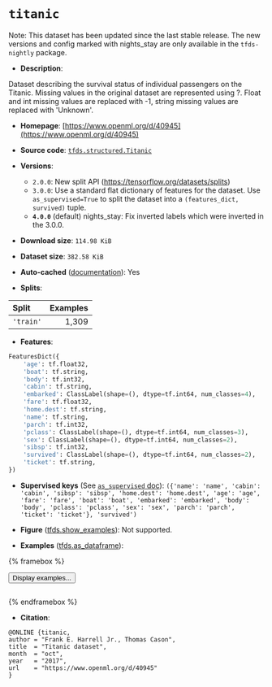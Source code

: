 <div itemscope itemtype="http://schema.org/Dataset">
  <div itemscope itemprop="includedInDataCatalog" itemtype="http://schema.org/DataCatalog">
    <meta itemprop="name" content="TensorFlow Datasets" />
  </div>
  <meta itemprop="name" content="titanic" />
  <meta itemprop="description" content="Dataset describing the survival status of individual passengers on the Titanic. Missing values in the original dataset are represented using ?. Float and int missing values are replaced with -1, string missing values are replaced with &#x27;Unknown&#x27;.&#10;&#10;To use this dataset:&#10;&#10;```python&#10;import tensorflow_datasets as tfds&#10;&#10;ds = tfds.load(&#x27;titanic&#x27;, split=&#x27;train&#x27;)&#10;for ex in ds.take(4):&#10;  print(ex)&#10;```&#10;&#10;See [the guide](https://www.tensorflow.org/datasets/overview) for more&#10;informations on [tensorflow_datasets](https://www.tensorflow.org/datasets).&#10;&#10;" />
  <meta itemprop="url" content="https://www.tensorflow.org/datasets/catalog/titanic" />
  <meta itemprop="sameAs" content="https://www.openml.org/d/40945" />
  <meta itemprop="citation" content="@ONLINE {titanic,&#10;author = &quot;Frank E. Harrell Jr., Thomas Cason&quot;,&#10;title  = &quot;Titanic dataset&quot;,&#10;month  = &quot;oct&quot;,&#10;year   = &quot;2017&quot;,&#10;url    = &quot;https://www.openml.org/d/40945&quot;&#10;}" />
</div>

# `titanic`


Note: This dataset has been updated since the last stable release. The new
versions and config marked with
<span class="material-icons" title="Available only in the tfds-nightly package">nights_stay</span>
are only available in the `tfds-nightly` package.

*   **Description**:

Dataset describing the survival status of individual passengers on the Titanic.
Missing values in the original dataset are represented using ?. Float and int
missing values are replaced with -1, string missing values are replaced with
'Unknown'.

*   **Homepage**:
    [https://www.openml.org/d/40945](https://www.openml.org/d/40945)

*   **Source code**:
    [`tfds.structured.Titanic`](https://github.com/tensorflow/datasets/tree/master/tensorflow_datasets/structured/titanic.py)

*   **Versions**:

    *   `2.0.0`: New split API (https://tensorflow.org/datasets/splits)
    *   `3.0.0`: Use a standard flat dictionary of features for the dataset. Use
        `as_supervised=True` to split the dataset into a `(features_dict,
        survived)` tuple.
    *   **`4.0.0`** (default)
        <span class="material-icons" title="Available only in the tfds-nightly package">nights_stay</span>:
        Fix inverted labels which were inverted in the 3.0.0.

*   **Download size**: `114.98 KiB`

*   **Dataset size**: `382.58 KiB`

*   **Auto-cached**
    ([documentation](https://www.tensorflow.org/datasets/performances#auto-caching)):
    Yes

*   **Splits**:

Split     | Examples
:-------- | -------:
`'train'` | 1,309

*   **Features**:

```python
FeaturesDict({
    'age': tf.float32,
    'boat': tf.string,
    'body': tf.int32,
    'cabin': tf.string,
    'embarked': ClassLabel(shape=(), dtype=tf.int64, num_classes=4),
    'fare': tf.float32,
    'home.dest': tf.string,
    'name': tf.string,
    'parch': tf.int32,
    'pclass': ClassLabel(shape=(), dtype=tf.int64, num_classes=3),
    'sex': ClassLabel(shape=(), dtype=tf.int64, num_classes=2),
    'sibsp': tf.int32,
    'survived': ClassLabel(shape=(), dtype=tf.int64, num_classes=2),
    'ticket': tf.string,
})
```

*   **Supervised keys** (See
    [`as_supervised` doc](https://www.tensorflow.org/datasets/api_docs/python/tfds/load#args)):
    `({'name': 'name', 'cabin': 'cabin', 'sibsp': 'sibsp', 'home.dest':
    'home.dest', 'age': 'age', 'fare': 'fare', 'boat': 'boat', 'embarked':
    'embarked', 'body': 'body', 'pclass': 'pclass', 'sex': 'sex', 'parch':
    'parch', 'ticket': 'ticket'}, 'survived')`

*   **Figure**
    ([tfds.show_examples](https://www.tensorflow.org/datasets/api_docs/python/tfds/visualization/show_examples)):
    Not supported.

*   **Examples**
    ([tfds.as_dataframe](https://www.tensorflow.org/datasets/api_docs/python/tfds/as_dataframe)):

<!-- mdformat off(HTML should not be auto-formatted) -->

{% framebox %}

<button id="displaydataframe">Display examples...</button>
<div id="dataframecontent" style="overflow-x:auto"></div>
<script src="https://www.gstatic.com/external_hosted/jquery2.min.js"></script>
<script>
var url = "https://storage.googleapis.com/tfds-data/visualization/dataframe/titanic-4.0.0.html";
$(document).ready(() => {
  $("#displaydataframe").click((event) => {
    // Disable the button after clicking (dataframe loaded only once).
    $("#displaydataframe").prop("disabled", true);

    // Pre-fetch and display the content
    $.get(url, (data) => {
      $("#dataframecontent").html(data);
    }).fail(() => {
      $("#dataframecontent").html(
        'Error loading examples. If the error persist, please open '
        + 'a new issue.'
      );
    });
  });
});
</script>

{% endframebox %}

<!-- mdformat on -->

*   **Citation**:

```
@ONLINE {titanic,
author = "Frank E. Harrell Jr., Thomas Cason",
title  = "Titanic dataset",
month  = "oct",
year   = "2017",
url    = "https://www.openml.org/d/40945"
}
```
